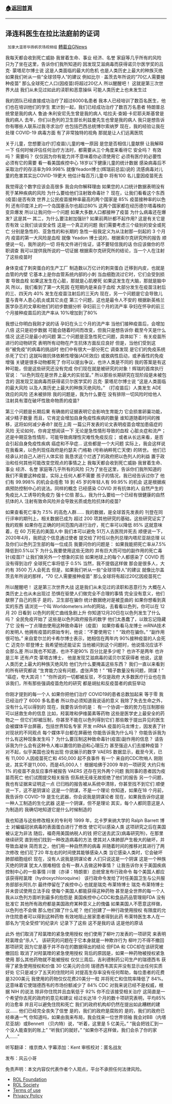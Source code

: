 ###  [:house:返回首頁](https://github.com/ourhimalayas/txt)
---


## 泽连科医生在拉比法庭前的证词
` 加拿大温哥华扬帆农场视频组` [轉載自GNews](https://gnews.org/zh-hans/1707353/)

我每天都会收到死亡威胁
我冒着生命、事业
经济、名誉
家庭等几乎所有的风险
只为了坐在这里，告诉你们我所知道的
因发现艾滋病毒而获得诺贝尔医学奖的吕克· 蒙塔尼尔博士说
这是人类面临的最大的危机
也是人类历史上最大的种族灭绝
如果我们听从一些“全球领导人”的建议
例如比尔 · 盖茨去年所说的“70亿人需要接种疫苗”
那么全球死亡人口(因疫苗)将超过20亿人
所以醒醒吧！
这就是第三次世界大战
我们从未见过如此的渎职和恶意操纵
可能人类历史上也未发生过

我的团队已经直接成功治疗了超过6000名患者
我本人已经培训了数百名医生，他们也在培训他们的学生
累计到一起，我们已经成功治疗了数百万名患者
特朗普总统曾是我的病人
鲁迪·朱利安尼先生曾是我的病人
哈拉夫·查姆·卡尼耶夫斯基曾是我的病人
去年，你们以色列的卫生部长利兹曼先生也曾是我的病人
我只是想告诉你有哪些人联系过我寻求治疗
也包括巴西总统博尔索纳罗
现在，我的经验让我在处理 COVID-19 病毒方面
有了非常独特的视角
那就是让人们远离医院

关于儿童，您想要治疗(打疫苗)儿童的唯一原因
是您是否相信儿童献祭
让我解释一下
任何时候评估任何治疗方法时，都需要从三个角度来看待它
安全吗？
有效吗？
需要吗？
仅仅因为你有能力并不意味着你必须使用它
必须有医疗的必要性
必须有它的需要
看一看美国疾控中心
18岁以下健康儿童的统计数据
感染病毒后不采取治疗的存活率为99.998%
就像Yeadon博士(辉瑞前总监)说的
流感病毒对儿童的危害其实比COVID-19更大
他估计每百万儿童中
将有100 名儿童因疫苗死去

我觉得这个数字应该会高很多
我会向你解释理由
如果您的人口统计数据表明没有死于某种疾病的风险
为什么要给他们注射致命毒针？
现在，让我们看看这个东西(疫苗)是否有效
世界上公民疫苗接种率最高的两个国家是
85% 疫苗接种率的以色列
还有印度洋上的一个岛国塞舌尔也超过80%
这两个国家都在经历德尔塔毒株的变异爆发
所以让我问你一个问题
如果大多数人口都接种了疫苗
为什么病毒还在爆发?
这是其一
其二，为什么要注射加强针?
如果前两针都不起作用?
这是有关它是否有效
让我们谈谈安全性
这是一个真正的问题
我们需要考虑三个级别的安全或死亡
分别是急性的、亚急性的和长期的
急性一般我定义为从注射那一刻起的 3 个月内
疫苗的第一大风险是血栓
就像 Yeadon 博士说的，根据索尔克研究所的报告
顺便说一句，我所说的一切
将有文件进行佐证，请不要轻信我的话
你应该做你的尽职调查
我可以提供我所说的一切证据
根据索尔克研究所的结论，当一个人在注射了这些疫苗时

身体变成了刺突蛋白的生产工厂
制造数以万亿计的刺突蛋白
迁移到内皮，也就是血管的内壁
它基本上是你血管系统内部的小刺
当血细胞流过它时，它们会受到损害
导致血栓
如果这发生在心脏，那就是心肌梗死
如果这发生在大脑，那就是脑中风
所以，我们看到了第一大死因
在短期内是来自于血栓
大部分发生在疫苗注射后的三、四天内
40% 发生在疫苗注射后的三天内
现在，另一个问题是它会导致儿童与青年人患心肌炎或其它炎症
第三个问题，这也是最令人不安的
根据新英格兰医学杂志的文章和他们的初步数据分析
孕妇前三个月的流产率
孕妇在怀孕的前三个月接种疫苗后的流产率从 10%增加到了80%

我想让你明白我刚才说的话
孕妇在头三个月的流产率
当他们接种疫苗后，会增加八倍
这只是初步数据
可能会随着时间而改变，但我只是想告诉你
截至今天是什么情况
这还只是最小的问题
第二个问题是亚急性死亡问题，具体如下：
有关疫苗所进行的动物研究
表明所有动物在产生抗体方面反应良好
但是，当他们受到这些”被免疫”的病毒的挑战时
他们中有很大一部分死亡
调查发现
是它们的免疫系统杀死了它们
这就叫做抗体依赖性增强(ADE效应)
或致病性启动，或矛盾性的免疫增强
关键是很多动物都死了
你可以提出争议，也许人类是不同的
我的答案是有这种可能，但是这些研究还没有完成
你们现在就是被研究的对象！辉瑞的首席执行官说：
“以色列现在是世界上最大的实验室。”
所以那些长期研究在现阶段是未被包含的
因发现艾滋病毒而获得诺贝尔医学奖的
吕克· 蒙塔尼尔博士说
“这是人类面临的最大风险
以及人类历史上最大的种族灭绝风险。”
（打疫苗后）人类发生 ADE 效应的风险
还未被排除
我的问题是，我为什么要在
没有排除一切风险时给他人
注射具有潜在破坏性致命物质的疫苗?

第三个问题是长期后果
有确凿的证据表明它会影响生育能力
它会损害卵巢功能，减少精子数量
而且，它肯定会增加自身免疫性疾病的数量
谁知道随着时间的推移，这将如何减少寿命?
就在上周
一篇公开发表的论文表明疫苗会增加患癌症的风险
无论如何，你肯定想阅读一下
无论是急性情形导致的血栓
心脏炎症和流产；
还是中期亚急性情形，可能导致病理性灾难性免疫反应；
或者从长远来看，是否会引起自身免疫性疾病
癌症和不孕症…
这些都是一个大问题
实际上，我会这样说
在我看来，以色列现任政府是约瑟夫·门格勒 (号称纳粹死亡天使) 的转世。
他们已经承认对自己人进行人体实验
我恳求这个烂透了的政府把以色列人的利益
置于政治和任何其他可能改变您观点的事情之上
我每天都会收到死亡威胁
我冒着生命、事业
经济、名誉
家庭等几乎所有的风险
只为了坐在这里，告诉你们我所知道的
我们不需要这种疫苗，实际上任何人都不需要
孩子的情况，我已经告诉过你了
他们有 99.998% 的机会会痊愈
18 到 45 岁的年轻人有 99.95% 的机会
这是根据疾病预防控制中心的说法。同样的概念
已经感染 COVID 并有抗体的人
自然产生的免疫比人工诱导的免疫力
强十亿倍
那么，我为什么要给一个已经有很健康的自然抗体的人
注射有致命风险并会导致劣质或危险抗体的疫苗?

如果查看死亡率为 7.5% 的高危人群……
我的数据，是全球首先发表的
刊登在同行评审的期刊上，相关数据已成为
超过 200 项其他研究的基础，这些研究证实了我的观察
如果你在正确的时间范围内进行治疗，死亡率可以降低 85%
这就意味着，在 60 万死去的美国人中
我们本可以避免 51万人去医院并死去
顺便说一下，2020年4月，我把这个信息通过使者
提交给了时任以色列总理内塔尼亚胡总理
以及你们以色列卫生部的每一位成员
我要问你的问题是：
如果我能把死亡率从7.5%降低到0.5%以下
为什么我要使用这些无效的
并有巨大而可怕的副作用的死亡毒针(疫苗)?
让我们做另外一个想象的实验
如果地球上的每个人都感染了 COVID 而没有得到治疗
全球死亡率将低于 0.5%
当然，我不提倡这样做
那会是很多人，大约有 3500 万人会死去
但是，如果我们听从一些“全球领导人”的建议
就像比尔盖茨去年所说的那样，“70 亿人需要接种疫苗”
那么全球将有超过20亿因疫苗死亡

所以醒醒吧！
这是第三次世界大战
这是我们从未见过的渎职和恶意行为
大概在人类历史上也从未出现过
恐惧在驱使人们做完全不合理的事情
完全没有意义，他们献祭了自己的孩子
是的，卫生部在骗你
统计数据绝对是被歪曲的
如果你想看到真实的东西
请浏览一个叫 Worldometers.info的网站，去看看以色列，你可以在 12 月 20 日看到
以色列的死亡曲线急剧上升
你知道12月20日在以色列发生了什么吗？
全民免疫开始了
这些是以色列政府报告的数字
他们太愚蠢了，以致忘记隐藏了它
没有一丁点理由使用这种致命毒针（疫苗）
如果你看看马龙博士
mRNA技术的发明人
他拥有疫苗的原始专利，他说：“不要使用它！”
“政府在骗你。”
“副作用很可怕。”
来自爱尔兰的卡希尔博士表示，她相信在两年内
90%接种疫苗的人会死亡
迈克尔·耶登博士
我希望他还能证实
当他被问到这个问题时，他说情况应该不会那么差
所以我也不知道，也许不是90%
百分比是多少呢？
也许不是两年
也许是三年
还有卢克·蒙塔古博士，
他是发现艾滋病毒的诺贝尔奖获得者
他说，这是人类历史上最大的种族灭绝风险
他们为什么要掩盖这些东西？
我们一直以来看到的所有研究都说
“生育能力没有问题，虚张声势！”
“精子数量没有问题，阴谋！” “癌症，夸大其词！”
“你所说的一切都被反驳，不仅是政府
大多数医疗行业也在告诉我们，所有那些强调疫苗危险的研究
都是胡扯和反疫苗者的疯狂举动

你刚才提到的每一个人
如果你把他们治疗 COVID19的患者总数加起来
等于零
我已经治疗了 6000 多名患者
所以你必须知道我说话的意义
我除了失去生命之外，没有什么可以得到的
现在，我要告诉你的是：
有一个协调一致的势力在压制那些可以拯救生命的信息
比如，羟氯喹和伊维菌素等药物
这些是医学史上最安全的药物之一
但它们却被压制，你甚至不能在以色列得到它们
那些敢于提出异见的医生
会被媒体平台屏蔽，包括世界知名专家
开发 mRNA 疫苗的马龙博士，因发表了针对现状的不同观点
每个媒体平台都在屏蔽他
你能告诉我为什么吗？
你能告诉我为什么有这种现象发生吗？
为什么要压制这种致命毒针(疫苗)副作用的信息？
请告诉我为什么会有这种令人难以置信的胁迫和心理压力
甚至强迫人们去接种疫苗？
对不起，似乎美国也没有出现
你说展示的数字
VAERS 数据显示，截至今天，已有 11,000 人因疫苗死亡和 450,000 起不良事件
有一个 来自的CDC吹哨人
刚刚说，其实不是11,000，而是45,000人！
根据哈佛于2009 年的一项研究
大约只有 1% 的疫苗不良反应事件被报告
VAERS 还存在另外两个问题
我同事的患者因为疫苗而死亡
他们试图提交相关报告
但系统无缘无故拒绝了他们的报告
另一个问题，我也有证据来证明这一点
已归档的报告被从系统中清除，你甚至找不到它们
顺便说一下，这不是阴谋论
这是一个阴谋，不是一个理论
你知道，如果在18 个月前，我告诉你 COVID-19
是生化武器，你会说我是阴谋论者
现在，如果我告诉你这是一种人工制造的生化武器
这是一个阴谋，但不是理论
其实，每个人都同意这是人为制造的
我确切地知道它是什么时候制造的

我也知道与这些修改相关的专利号
1999 年，北卡罗来纳大学的 Ralph Barrett 博士
对蝙蝠冠状病毒的表面蛋白进行了修改
使它可以感染人类
这项研究之后在美国被认定为非法
随后，福奇用美国纳税人的钱
把它送去武汉(病毒研究所)，在那里继续研究
直到他们找到一种改造病毒的方法
使其对人体肺部产生极大的破坏，并导致血凝块
简而言之，他们用一种自然界的病毒
并随着时间的推移对其进行了两次修改
他们花了20 年左右的时间使其能够感染人类
当它感染人类时，它会破坏肺部细胞组织
现在，没有人说我是阴谋论者
人们只说这是一个阴谋
这是一个种族灭绝的阴谋
犹太人很难相信
会有一群人去做这种事情？
让我告诉你关于美国疾病控制中心的一些事情
川普（亦译：特朗普）总统曾发布行政命令
每个美国人都应该获得羟氯喹（hydroxychloroquine）
该行政命令发给了时任美国卫生与公共服务部部长阿扎尔
最终停留在了疾控中心
也就是瑞克·布莱特博士
瑞克·布莱特博士并未尝试使用立法手段
使每个美国人都能获得这种药物
甚至是全世界的每一个人
我从以色列方面听到最多的抱怨是
美国疾控中心CDC和食品药品管理局FDA 没有批准它
其他所有政府都是美国政府某种意义上的傀儡
如果美国人不愿意这样做，以色列也不会做
那么他们做了什么呢？
他们创建了一种行政使用授权
有限度的允许住院患者可以得到这种药物
有效地阻止居家患者得到此药
布莱特医生本人在一部名为“完全受控”的纪录片
记录下了这些
这不是我的话
这是他的原话

此外
他们取消了羟氯喹的紧急使用授权
他们使用了柳叶刀发表的一项研究
来表明羟氯喹会“杀人”。
该研究的问题在于它本身就是一种欺诈行为
柳叶刀不得不撤回那项研究
因为它是基于并不存在的数据得出的结论
但FDA 和 CDC却在该研究被撤回后
取消了对羟氯喹的紧急使用授权
背后的原因是，如果一种药物被授权紧急使用
那么其他药物就不能被授权
仅仅三周后，吉利德制药公司生产的瑞德西韦
获得了紧急使用授权和价值 30 亿美元的合同
瑞德西韦其实并没有显示出任何实质好处
它只是减少了五天的住院时间
对提高生存率没有任何帮助，每位患者的花费是3200美元
我使用的药物仅仅花费20美分一粒
并将死亡和住院率降低了 84%。
这意味着它使瑞德西韦的市场份额减少了 84%
CDC 对我来说已经不是权威，根据 NIH 的说法
除非你住院并且血氧低于 92%
你不应该接受相关治疗
这简直是一个希望你去死的政府的意见和建议
经过长达18 个月的数十项研究表明，平均85%的治愈率
并且可以避免住院和死亡
我们的政府机构却仍然在提出如此糟糕的建议……
他们已经完全丧失了信誉
是的，我们的政府是腐败的
是的，我们的政府已经串通一气
你知道吗，如果由我来布局，我会找来一位世界领袖
我会对BB（内塔尼亚胡）或Bennett （贝内特）说，“听着，这里是 5 亿美元。”
“我会把钱汇到一个没人能查到的账上”
“听我们的就好。”
“如果你不这样做，我们会杀了你的家人……”

听写翻译： 维京商人
字幕添加：Kent
审核校对：匿名战友

发布：风云小哥

 

免责声明：本文内容仅代表作者个人观点，平台不承担任何法律风险。

- [ROL Foundation](https://rolfoundation.org/)
- [ROL Society](https://rolsociety.org/)
- [Terms of use](https://gnews.org/terms-of-use-3/)
- [Privacy Policy](https://gnews.org/privacy-policy/)
